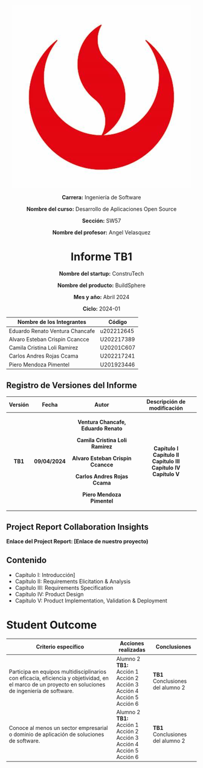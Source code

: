 <div align="center">

![Universidad Aplicada de Ciencias Aplicadas](./Assets/upc-logo.jpeg)

**Carrera:** Ingeniería de Software

**Nombre del curso:** Desarrollo de Aplicaciones Open Source

**Sección:** SW57

**Nombre del profesor:** Angel Velasquez

# Informe TB1

**Nombre del startup:** ConstruTech

**Nombre del producto:** BuildSphere

**Mes y año:** Abril 2024

**Ciclo:** 2024-01


| Nombre de los Integrantes       | Código      |
|---------------------------------|-------------|
| Eduardo Renato Ventura Chancafe | u202212645  |
| Alvaro Esteban Crispin Ccancce  | U202217389  |
| Camila Cristina Loli Ramirez    | U20201C607  |
| Carlos Andres Rojas Ccama       | U202217241  |
| Piero Mendoza Pimentel          | U201923446  |

</div>

## Registro de Versiones del Informe

|**Versión**|**Fecha**|                                                                                                              **Autor**                                                                                                              |**Descripción de modificación**|
| :-: | :-: |:-----------------------------------------------------------------------------------------------------------------------------------------------------------------------------------------------------------------------------------:| :-: |
|**TB1**|**09/04/2024**| <p>**Ventura Chancafe, Eduardo Renato**</p><p></p><p>**Camila Cristina Loli Ramirez**</p><p></p><p>**Alvaro Esteban Crispin Ccancce**</p><p></p><p>**Carlos Andres Rojas Ccama**</p><p></p><p>**Piero Mendoza Pimentel**</p><p></p> |**Capítulo I<br>Capítulo II<br>Capítulo III<br>Capítulo IV<br>Capítulo V**|

## Project Report Collaboration Insights

**Enlace del Project Report: [Enlace de nuestro proyecto)**
## Contenido
- Capítulo I: Introducción]
- Capítulo II: Requirements Elicitation & Analysis
- Capítulo III: Requirements Specification
- Capítulo IV: Product Design
- Capítulo V: Product Implementation, Validation & Deployment



# Student Outcome
| Criterio específico   | Acciones realizadas   | Conclusiones    |
|----------------------|------------------------|-------------------|
| Participa en equipos multidisciplinarios con eficacia, eficiencia y objetividad, en el marco de un proyecto en soluciones de ingeniería de software. | Alumno 2 <br> **TB1:** <br> Acción 1 <br> Acción 2 <br> Acción 3 <br> Acción 4 <br> Acción 5 <br> Acción 6 | **TB1** <br> Conclusiones del alumno 2 |uada. <br><br> Arrieta, Leonardo<br> **TB1:** <br> Investigue sobre nuevos proyectos de software que busquen solucionar problemas comunes para tener ideas y plantear posibles soluciones que busquen resolver dichos problemas. | **TB1** <br> Durante la fase de elaboración, nuestro equipo utilizó principalmente la plataforma Discord como canal de comunicación para coordinar los diferentes subentregables establecidos para el proyecto, con el fin de completar cada sección a tiempo. |
| Conoce al menos un sector empresarial o dominio de aplicación de soluciones de software. | Alumno 2 <br> **TB1:** <br> Acción 1 <br> Acción 2 <br> Acción 3 <br> Acción 4 <br> Acción 5 <br> Acción 6 | **TB1** <br> Conclusiones del alumno 2 | de mis entrevistas. Además, concreté los artefactos de los To-be Scenary Mapping e Impacts Maps. Asimismo, estuve involucrado en la redacción de las User Stories y el Product Backlog. <br><br> Arrieta, Leonardo<br> **TB1:** <br>Participé activamente en las reuniones de coordinación a través de mi contribución verbal. Además, llevé a cabo la entrevista asignada y cumplí con todas las tareas que se me habían asignado.| **TB1** <br> Para mantenernos en comunicación y trabajar de manera sincronizada y activa, el equipo utilizó la herramienta Discord. Esto nos permitió ver en tiempo real los avances de cada miembro del equipo, lo que facilitó el apoyo a aquellos que lo necesitaban. |
